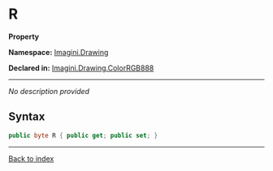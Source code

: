 # R

**Property**

**Namespace:** [Imagini.Drawing](Imagini.Drawing.md)

**Declared in:** [Imagini.Drawing.ColorRGB888](Imagini.Drawing.ColorRGB888.md)

------


*No description provided*

## Syntax

```csharp
public byte R { public get; public set; }
```

------

[Back to index](index.md)